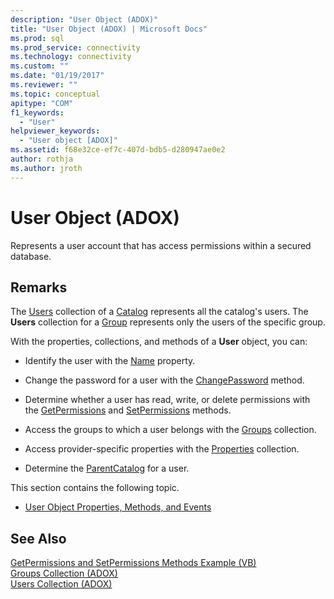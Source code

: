 ```yaml
---
description: "User Object (ADOX)"
title: "User Object (ADOX) | Microsoft Docs"
ms.prod: sql
ms.prod_service: connectivity
ms.technology: connectivity
ms.custom: ""
ms.date: "01/19/2017"
ms.reviewer: ""
ms.topic: conceptual
apitype: "COM"
f1_keywords: 
  - "User"
helpviewer_keywords: 
  - "User object [ADOX]"
ms.assetid: f68e32ce-ef7c-407d-bdb5-d280947ae0e2
author: rothja
ms.author: jroth
---
```

# User Object (ADOX)
Represents a user account that has access permissions within a secured database.  
  
## Remarks  
 The [Users](../../../ado/reference/adox-api/users-collection-adox.md) collection of a [Catalog](../../../ado/reference/adox-api/catalog-object-adox.md) represents all the catalog's users. The **Users** collection for a [Group](../../../ado/reference/adox-api/group-object-adox.md) represents only the users of the specific group.  
  
 With the properties, collections, and methods of a **User** object, you can:  
  
-   Identify the user with the [Name](../../../ado/reference/adox-api/name-property-adox.md) property.  
  
-   Change the password for a user with the [ChangePassword](../../../ado/reference/adox-api/changepassword-method-adox.md) method.  
  
-   Determine whether a user has read, write, or delete permissions with the [GetPermissions](../../../ado/reference/adox-api/getpermissions-method-adox.md) and [SetPermissions](../../../ado/reference/adox-api/setpermissions-method-adox.md) methods.  
  
-   Access the groups to which a user belongs with the [Groups](../../../ado/reference/adox-api/groups-collection-adox.md) collection.  
  
-   Access provider-specific properties with the [Properties](../../../ado/reference/ado-api/properties-collection-ado.md) collection.  
  
-   Determine the [ParentCatalog](../../../ado/reference/adox-api/parentcatalog-property-adox.md) for a user.  
  
 This section contains the following topic.  
  
-   [User Object Properties, Methods, and Events](../../../ado/reference/adox-api/user-object-properties-methods-and-events.md)  
  
## See Also  
 [GetPermissions and SetPermissions Methods Example (VB)](../../../ado/reference/adox-api/getpermissions-and-setpermissions-methods-example-vb.md)   
 [Groups Collection (ADOX)](../../../ado/reference/adox-api/groups-collection-adox.md)   
 [Users Collection (ADOX)](../../../ado/reference/adox-api/users-collection-adox.md)
